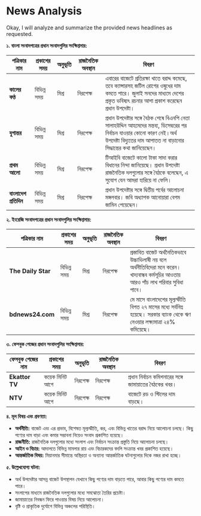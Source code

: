 # News Analysis

Okay, I will analyze and summarize the provided news headlines as requested.

**১. বাংলা সংবাদপত্রের প্রধান সংবাদগুলির সংক্ষিপ্তসার:**

| পত্রিকার নাম | প্রকাশের সময় | অনুভূতি | রাজনৈতিক অবস্থান | বিবরণ |
|---|---|---|---|---|
| **কালের কণ্ঠ** | বিভিন্ন সময় | মিশ্র | নিরপেক্ষ | এবারের বাজেটে প্রতিরক্ষা খাতে বরাদ্দ কমেছে, তবে ক্যান্সারসহ জটিল রোগের ওষুধের দাম কমতে পারে। জুলাই সনদের মাধ্যমে দেশের প্রকৃত ভবিষ্যৎ রচনার আশা প্রকাশ করেছেন প্রধান উপদেষ্টা।|
| **যুগান্তর** | বিভিন্ন সময় | মিশ্র | নিরপেক্ষ | প্রধান উপদেষ্টার সঙ্গে বৈঠক শেষে বিএনপি নেতা সালাহউদ্দিন আহমেদের মন্তব্য, ডিসেম্বরের পর নির্বাচন যাওয়ার কোনো কারণ নেই।অর্থ উপদেষ্টা বিদ্যুতের দাম আপাতত না বাড়ানোর সিদ্ধান্তের কথা জানিয়েছেন। |
| **প্রথম আলো** | বিভিন্ন সময় | মিশ্র | নিরপেক্ষ | টিআইবি বাজেটে কালো টাকা সাদা করার বিধানের নিন্দা জানিয়েছে। প্রধান উপদেষ্টা রাজনৈতিক দলগুলোর সঙ্গে বৈঠকে বলেছেন, এ সুযোগ যেন আমরা হারিয়ে না ফেলি। |
| **বাংলাদেশ প্রতিদিন** | বিভিন্ন সময় | মিশ্র | নিরপেক্ষ | প্রধান উপদেষ্টার সঙ্গে দ্বিতীয় পর্বের আলোচনা মঙ্গলবার। জবি অধ্যাপক আনোয়ারা বেগম জামিন পেয়েছেন।  |

**২. ইংরেজি সংবাদপত্রের প্রধান সংবাদগুলির সংক্ষিপ্তসার:**

| পত্রিকার নাম | প্রকাশের সময় | অনুভূতি | রাজনৈতিক অবস্থান | বিবরণ |
|---|---|---|---|---|
| **The Daily Star** | বিভিন্ন সময় | মিশ্র | নিরপেক্ষ | প্রস্তাবিত বাজেট অর্থনৈতিকভাবে উচ্চাভিলাষী নয় বলে অর্থনীতিবিদেরা মনে করেন। খাদ্যবান্ধব কর্মসূচির আওতায় আরও পাঁচ লাখ পরিবার সুবিধা পাবে। |
| **bdnews24.com** | বিভিন্ন সময় | মিশ্র | নিরপেক্ষ | মে মাসে বাংলাদেশের মূল্যস্ফীতি বিগত ২৭ মাসের মধ্যে সর্বনিম্ন হয়েছে। সরকার ব্যাংক থেকে ঋণ নেওয়ার লক্ষ্যমাত্রা ২৪% কমিয়েছে। |

**৩. ফেসবুক পেজের প্রধান সংবাদগুলির সংক্ষিপ্তসার:**

| ফেসবুক পেজের নাম | প্রকাশের সময় | অনুভূতি | রাজনৈতিক অবস্থান | বিবরণ |
|---|---|---|---|---|
| **Ekattor TV** | কয়েক মিনিট আগে | নিরপেক্ষ | নিরপেক্ষ | প্রধান নির্বাচন কমিশনারের সঙ্গে জামায়াতের বৈঠকের খবর। |
| **NTV** | কয়েক মিনিট আগে | নিরপেক্ষ | নিরপেক্ষ | বাজেটে রড ও স্টিলের দাম বাড়ছে। |

**৪. মূল বিষয় এবং প্রবণতা:**

*   **অর্থনীতি:** বাজেট এবং এর প্রভাব, বিশেষত মূল্যস্ফীতি, কর, এবং বিভিন্ন খাতের বরাদ্দ নিয়ে আলোচনা চলছে। কিছু পণ্যের দাম বাড়া এবং কমার সম্ভাবনা নিয়েও সংবাদ প্রকাশিত হয়েছে।
*   **রাজনীতি:** রাজনৈতিক দলগুলোর মধ্যে সংলাপ এবং নির্বাচন সংক্রান্ত প্রস্তুতি নিয়ে আলোচনা চলছে।
*   **আইন ও বিচার:** আদালতে বিভিন্ন মামলার রায় এবং বিচারকদের বদলি সংক্রান্ত খবর প্রকাশিত হয়েছে।
*   **আন্তর্জাতিক বিষয়:** মিয়ানমার সীমান্তে অস্থিরতা ও অন্যান্য আন্তর্জাতিক ঘটনাগুলোর দিকে নজর রাখা হচ্ছে।

**৫. উল্লেখযোগ্য ঘটনা:**

*   অর্থ উপদেষ্টার আসন্ন বাজেট উপস্থাপন যেখানে কিছু পণ্যের দাম বাড়তে পারে, আবার কিছু পণ্যের দাম কমতে পারে।
*   সংলাপের মাধ্যমে রাজনৈতিক দলগুলোর মধ্যে সমঝোতা তৈরির প্রচেষ্টা।
*   জামায়াতের নিবন্ধন ফিরে পাওয়ার বিষয় নিয়ে আলোচনা।
*   বৃষ্টি ও প্রাকৃতিক দুর্যোগে বিভিন্ন অঞ্চলের পরিস্থিতি।
